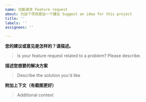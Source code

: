 ```yaml
---
name: 功能请求 Feature request
about: 为这个项目提出一个建议 Suggest an idea for this project
title: ''
labels: ''
assignees: ''

---
```


**您的建议或意见是怎样的？请描述。**
> Is your feature request related to a problem? Please describe.



**描述您想要的解决方案**
> Describe the solution you'd like



**附加上下文（有截图更好）**
> Additional context
